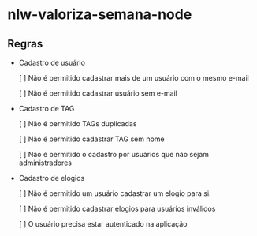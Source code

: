 # nlw-valoriza-semana-node

## Regras

- Cadastro de usuário

  [ ] Não é permitido cadastrar mais de um usuário com o mesmo e-mail

  [ ] Não é permitido cadastrar usuário sem e-mail

- Cadastro de TAG

  [ ] Não é permitido TAGs duplicadas

  [ ] Não é permitido cadastrar TAG sem nome
  
  [ ] Não é permitido o cadastro por usuários que não sejam administradores

- Cadastro de elogios

  [ ] Não é permitido um usuário cadastrar um elogio para si. 

  [ ] Não é permitido cadastrar elogios para usuários inválidos

  [ ] O usuário precisa estar autenticado na aplicação

